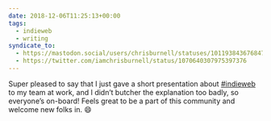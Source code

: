 ```yaml
---
date: 2018-12-06T11:25:13+00:00
tags:
  - indieweb
  - writing
syndicate_to:
  - https://mastodon.social/users/chrisburnell/statuses/101193843676847142
  - https://twitter.com/iamchrisburnell/status/1070640307975397376
---
```


Super pleased to say that I just gave a short presentation about <a href="https://twitter.com/hashtag/indieweb" rel="external noopener">#indieweb</a> to my team at work, and I didn’t butcher the explanation too badly, so everyone’s on-board! Feels great to be a part of this community and welcome new folks in. 😄

